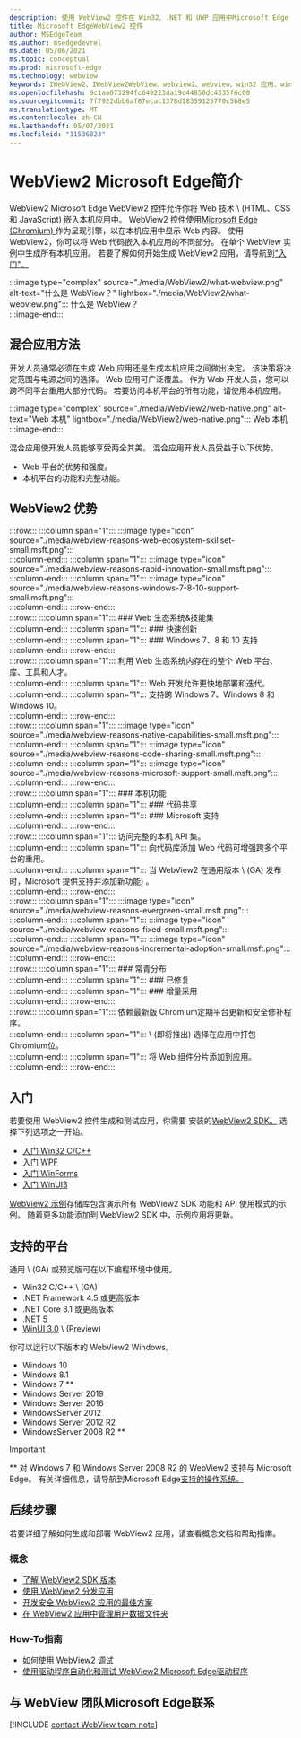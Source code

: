 ```yaml
---
description: 使用 WebView2 控件在 Win32、.NET 和 UWP 应用中Microsoft Edge Web 内容
title: Microsoft EdgeWebView2 控件
author: MSEdgeTeam
ms.author: msedgedevrel
ms.date: 05/06/2021
ms.topic: conceptual
ms.prod: microsoft-edge
ms.technology: webview
keywords: IWebView2、IWebView2WebView、webview2、webview、win32 应用、win32、edge、ICoreWebView2、CoreWebView2、ICoreWebView2Host、浏览器控件、edge html、Windows Forms、WinForms、WPF、.NET、WinUI、Project
ms.openlocfilehash: 9c1aa073294fc649223da19c44850dc4335f6c00
ms.sourcegitcommit: 7f7922dbb6af87ecac1378d18359125770c5b8e5
ms.translationtype: MT
ms.contentlocale: zh-CN
ms.lasthandoff: 05/07/2021
ms.locfileid: "11536823"
---
```

# <a name="introduction-to-microsoft-edge-webview2"></a>WebView2 Microsoft Edge简介  

WebView2 Microsoft Edge WebView2 控件允许你将 Web 技术 \ (HTML、CSS 和 JavaScript\) 嵌入本机应用中。  WebView2 控件使用[Microsoft Edge (Chromium) ][MicrosoftedgeinsiderMain]作为呈现引擎，以在本机应用中显示 Web 内容。  使用 WebView2，你可以将 Web 代码嵌入本机应用的不同部分。  在单个 WebView 实例中生成所有本机应用。  若要了解如何开始生成 WebView2 应用，请导航到["入门"。](#get-started)  

:::image type="complex" source="./media/WebView2/what-webview.png" alt-text="什么是 WebView？" lightbox="./media/WebView2/what-webview.png":::
   什么是 WebView？  
:::image-end:::    

## <a name="hybrid-app-approach"></a>混合应用方法  

开发人员通常必须在生成 Web 应用还是生成本机应用之间做出决定。  该决策将决定范围与电源之间的选择。  Web 应用可广泛覆盖。  作为 Web 开发人员，您可以跨不同平台重用大部分代码。  若要访问本机平台的所有功能，请使用本机应用。  

:::image type="complex" source="./media/WebView2/web-native.png" alt-text="Web 本机" lightbox="./media/WebView2/web-native.png":::
   Web 本机  
:::image-end:::    

混合应用使开发人员能够享受两全其美。  混合应用开发人员受益于以下优势。  

*   Web 平台的优势和强度。  
*   本机平台的功能和完整功能。  
    
## <a name="webview2-benefits"></a>WebView2 优势   

:::row:::
   :::column span="1":::
      :::image type="icon" source="./media/webview-reasons-web-ecosystem-skillset-small.msft.png":::  
   :::column-end:::
   :::column span="1":::
      :::image type="icon" source="./media/webview-reasons-rapid-innovation-small.msft.png":::  
   :::column-end:::
   :::column span="1":::
      :::image type="icon" source="./media/webview-reasons-windows-7-8-10-support-small.msft.png":::  
   :::column-end:::
:::row-end:::  
:::row:::
   :::column span="1":::
      ### <a name="web-ecosystem--skillset"></a>Web 生态系统&技能集  
   :::column-end:::
   :::column span="1":::
      ### <a name="rapid-innovation"></a>快速创新  
   :::column-end:::
   :::column span="1":::
      ### <a name="windows-7-8-and-10-support"></a>Windows 7、8 和 10 支持  
   :::column-end:::
:::row-end:::  
:::row:::
   :::column span="1":::
      利用 Web 生态系统内存在的整个 Web 平台、库、工具和人才。  
   :::column-end:::
   :::column span="1":::
      Web 开发允许更快地部署和迭代。  
   :::column-end:::
   :::column span="1":::
      支持跨 Windows 7、Windows 8 和 Windows 10。  
   :::column-end:::
:::row-end:::  
:::row:::
   :::column span="1":::
      :::image type="icon" source="./media/webview-reasons-native-capabilities-small.msft.png":::  
   :::column-end:::
   :::column span="1":::
      :::image type="icon" source="./media/webview-reasons-code-sharing-small.msft.png":::  
   :::column-end:::
   :::column span="1":::
      :::image type="icon" source="./media/webview-reasons-microsoft-support-small.msft.png":::  
   :::column-end:::
:::row-end:::  
:::row:::
   :::column span="1":::
      ### <a name="native-capabilities"></a>本机功能  
   :::column-end:::
   :::column span="1":::
      ### <a name="code-sharing"></a>代码共享  
   :::column-end:::
   :::column span="1":::
      ### <a name="microsoft-support"></a>Microsoft 支持  
   :::column-end:::
:::row-end:::  
:::row:::
   :::column span="1":::
      访问完整的本机 API 集。  
   :::column-end:::
   :::column span="1":::
      向代码库添加 Web 代码可增强跨多个平台的重用。  
   :::column-end:::
   :::column span="1":::
      当 WebView2 在通用版本 \ (GA\) 发布时，Microsoft 提供支持并添加新功能) 。  
   :::column-end:::
:::row-end:::  
:::row:::
   :::column span="1":::
      :::image type="icon" source="./media/webview-reasons-evergreen-small.msft.png":::  
   :::column-end:::
   :::column span="1":::
      :::image type="icon" source="./media/webview-reasons-fixed-small.msft.png":::  
   :::column-end:::
   :::column span="1":::
      :::image type="icon" source="./media/webview-reasons-incremental-adoption-small.msft.png":::  
   :::column-end:::
:::row-end:::  
:::row:::
   :::column span="1":::
      ### <a name="evergreen-distribution"></a>常青分布  
   :::column-end:::
   :::column span="1":::
      ### <a name="fixed"></a>已修复  
   :::column-end:::
   :::column span="1":::
      ### <a name="incremental-adoption"></a>增量采用  
   :::column-end:::
:::row-end:::  
:::row:::
   :::column span="1":::
      依赖最新版 Chromium定期平台更新和安全修补程序。  
   :::column-end:::
   :::column span="1":::
      \ (即将推出\) 选择在应用中打包Chromium位。  
   :::column-end:::
   :::column span="1":::
      将 Web 组件分片添加到应用。  
   :::column-end:::
:::row-end:::  

## <a name="get-started"></a>入门  

若要使用 WebView2 控件生成和测试应用，你需要 <!--both [Microsoft Edge (Chromium)][MicrosoftedgeinsiderDownload] and  -->安装的[WebView2 SDK。][NugetPackagesMicrosoftWebWebView2]  选择下列选项之一开始。  

*   [入门 Win32 C/C++][Webview2GetStartedWin32]  
*   [入门 WPF][Webview2GetStartedWpf]  
*   [入门 WinForms][Webview2GetStartedWinforms]  
*   [入门 WinUI3][Webview2GetStartedWinui]  
    
[WebView2 示例][GithubMicrosoftedgeWebview2samples]存储库包含演示所有 WebView2 SDK 功能和 API 使用模式的示例。  随着更多功能添加到 WebView2 SDK 中，示例应用将更新。  

## <a name="supported-platforms"></a>支持的平台  

通用 \ (GA\) 或预览版可在以下编程环境中使用。  

*   Win32 C/C++ \ (GA\)   
*   .NET Framework 4.5 或更高版本  
*   .NET Core 3.1 或更高版本  
*   .NET 5  
*   [WinUI 3.0][UwpToolkitsWinui3] \ (Preview\)   
    
你可以运行以下版本的 WebView2 Windows。  

*   Windows 10  
*   Windows 8.1  
*   Windows 7 \*\*  
*   Windows Server 2019  
*   Windows Server 2016  
*   WindowsServer 2012  
*   Windows Server 2012 R2  
*   WindowsServer 2008 R2 \*\*  
    
> [!IMPORTANT]
> \*\* 对 Windows 7 和 Windows Server 2008 R2 的 WebView2 支持与 Microsoft Edge。  有关详细信息，请导航到Microsoft Edge[支持的操作系统。][DeployedgeMicrosoftEdgeSupportedOS]  

## <a name="next-steps"></a>后续步骤  

若要详细了解如何生成和部署 WebView2 应用，请查看概念文档和帮助指南。  

### <a name="concepts"></a>概念  

*   [了解 WebView2 SDK 版本][Webview2ConceptsVersioning]  
*   [使用 WebView2 分发应用][Webview2ConceptsDistribution]  
*   [开发安全 WebView2 应用的最佳方案][Webview2ConceptsSecurity]  
*   [在 WebView2 应用中管理用户数据文件夹][Webview2ConceptsUserDataFolder]  
 
### <a name="how-to-guides"></a>How-To指南  

*   [如何使用 WebView2 调试][Webview2HowToDebug]  
*   [使用驱动程序自动化和测试 WebView2 Microsoft Edge驱动程序][Webview2HowToWebdriver]  

## <a name="getting-in-touch-with-the-microsoft-edge-webview-team"></a>与 WebView 团队Microsoft Edge联系  

[!INCLUDE [contact WebView team note](./includes/contact-webview-team-note.md)]  

<!-- links -->  

[Webview2ConceptsDistribution]: ./concepts/distribution.md "使用 WebView2 应用程序分配|Microsoft Docs"  
[Webview2ConceptsSecurity]: ./concepts/security.md "开发安全的 WebView2 应用和 web |Microsoft Docs"  
[Webview2ConceptsUserDataFolder]: ./concepts/user-data-folder.md "管理用户数据文件夹|Microsoft Docs"  
[Webview2ConceptsVersioning]: ./concepts/versioning.md "了解 WebView2 SDK |Microsoft Docs"  
[Webview2GetStartedWin32]: ./get-started/win32.md "WebView2 |Microsoft Docs"  
[Webview2GetStartedWinforms]: ./get-started/winforms.md "Windows Forms 应用中的 WebView2 (预览) |Microsoft Docs"  
[Webview2GetStartedWinui]: ./get-started/winui.md "WinUI3 预览版中的 WebView2 (入门) |Microsoft Docs"  
[Webview2GetStartedWpf]: ./get-started/wpf.md "WPF 预览版中的 WebView2 (入门) |Microsoft Docs"  
[Webview2HowToDebug]: ./how-to/debug.md "如何使用 WebView2 |Microsoft Docs"  
[Webview2HowToWebdriver]: ./how-to/webdriver.md "使用驱动程序测试工具自动Microsoft Edge WebView2 |Microsoft Docs"  
[Webview2ReleaseNotes]: ./release-notes.md "WebView2 SDK |Microsoft Docs"  

[UwpToolkitsWinui3]: /uwp/toolkits/winui3/index "WindowsUI Library 3 Preview 2 (2020 年 7 月) |Microsoft Docs"  

[DeployedgeMicrosoftEdgeSupportedOS]: /deployedge/microsoft-edge-supported-operating-systems "Microsoft Edge支持的操作系统|Microsoft Docs"  

[GithubMicrosoftedgeWebview2samples]: https://github.com/MicrosoftEdge/WebView2Samples "WebView2 示例 - MicrosoftEdge/WebView2Samples |GitHub"  
[GithubMicrosoftedgeWebviewfeddback]: https://github.com/MicrosoftEdge/WebViewFeedback "WebView 反馈 - MicrosoftEdge/WebViewFeedback |GitHub"  

[MicrosoftedgeinsiderMain]: https://www.microsoftedgeinsider.com "Microsoft Edge预览体验成员"  
[MicrosoftedgeinsiderDownload]: https://www.microsoftedgeinsider.com/download "下载Microsoft Edge预览体验成员"  

[NugetPackagesMicrosoftWebWebView2]: https://www.nuget.org/packages/Microsoft.Web.WebView2 "Microsoft.Web.WebView2 |NuGet库"  
